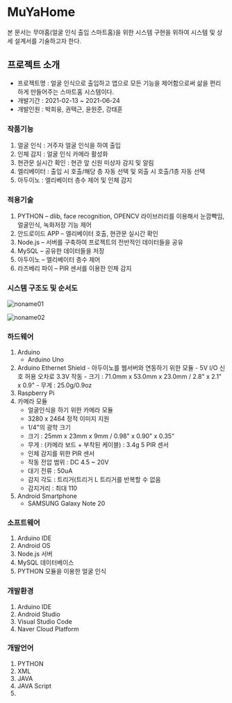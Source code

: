 # MuYaHome
본 문서는 무야홈(얼굴 인식 출입 스마트홈)을 위한 시스템 구현을 위하여 시스템 및 상세 설계서를 기술하고자 한다.
## 프로젝트 소개
* 프로젝트명 : 얼굴 인식으로 출입하고 앱으로 모든 기능을 제어함으로써 삶을 편리하게 만들어주는 스마트홈 시스템이다.
* 개발기간 : 2021-02-13 ~ 2021-06-24
* 개발인원 : 박희웅, 권택근, 윤원준, 강태훈
### 작품기능
1. 얼굴 인식 : 거주자 얼굴 인식을 하여 출입
2. 인체 감지 : 얼굴 인식 카메라 활성화
3. 현관문 실시간 확인 : 현관 앞 신원 미상자 감지 및 알림
4. 엘리베이터 : 출입 시 호출/해당 층 자동 선택 및 외출 시 호출/1층 자동 선택
5. 아두이노 : 엘리베이터 층수 제어 및 인체 감지
### 적용기술
1. PYTHON – dlib, face recognition, OPENCV 라이브러리를 이용해서 눈깜빡임, 얼굴인식, 녹화저장 기능 제어
2. 안드로이드 APP – 엘리베이터 호출, 현관문 실시간 확인
3. Node.js – 서버를 구축하여 프로젝트의 전반적인 데이터들을 공유
4. MySQL – 공유한 데이터들을 저장
5. 아두이노 – 엘리베이터 층수 제어
6. 라즈베리 파이 – PIR 센서를 이용한 인체 감지
### 시스템 구조도 및 순서도
![noname01](https://user-images.githubusercontent.com/86356725/123232506-2f9fdc00-d514-11eb-9dff-3387925dd68a.png)

![noname02](https://user-images.githubusercontent.com/86356725/123232527-33cbf980-d514-11eb-9219-262bb5b66c0b.png)
### 하드웨어
1. Arduino
	- Arduino Uno
  2. Arduino Ethernet Shield
	- 아두이노를 웹서버와 연동하기 위한 모듈
	- 5V I/O 신호 허용 오차로 3.3V 작동
	- 크기 : 71.0mm x 53.0mm x 23.0mm / 2.8" x 2.1" x 0.9"
	- 무게 : 25.0g/0.9oz
3. Raspberry Pi
4. 카메라 모듈
	- 얼굴인식을 하기 위한 카메라 모듈
	- 3280 x 2464 정적 이미지 지원
	- 1/4"의 광학 크기
	- 크기 : 25mm x 23mm x 9mm / 0.98" x 0.90" x 0.35“
	- 무게 : (카메라 보드 + 부착된 케이블) : 3.4g
5 PIR 센서
	- 인체 감지를 위한 PIR 센서
	- 작동 전압 범위 : DC 4.5 ~ 20V
	- 대기 전류 : 50uA
	- 감지 각도 : 트리거(트리거 L 트리거를 반복할 수 없음
	- 감지거리 : 최대 110
6. Android Smartphone
	- SAMSUNG Galaxy Note 20
###  소프트웨어
1. Arduino IDE
2. Android OS
3. Node.js 서버
4. MySQL 데이터베이스
5. PYTHON 모듈을 이용한 얼굴 인식


### 개발환경
1. Arduino IDE
2. Android Studio
3. Visual Studio Code
4. Naver Cloud Platform
### 개발언어
1. PYTHON
2. XML
3. JAVA
4. JAVA Script
5. 
